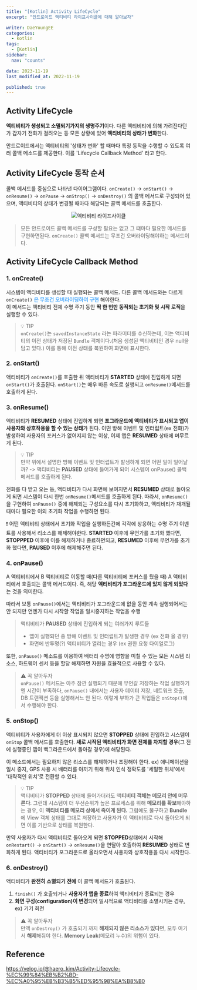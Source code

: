```yaml
---
title: "[Kotlin] Activity LifeCycle"
excerpt: "안드로이드 액티비티 라이프사이클에 대해 알아보자"

writer: DaeYoungEE
categories:
  - kotlin
tags:
  - [Kotlin]
sidebar:
  nav: "counts"

data: 2023-11-19
last_modified_at: 2022-11-19

published: true
---
```


## Activity LifeCycle

**액티비티가 생성되고 소멸되기가지의 생명주기**이다. 다른 액티비티에 의해 가려진다던가 갑자기 전화가 걸려오는 등 모든 상황에 있어 **액티비티의 상태가 변화**한다.

안드로이드에서는 액티비티의 '상태가 변화' 할 때마다 특정 동작을 수행할 수 있도록 여러 콜백 메소드를 제공한다. 이를 'Lifecycle Callback Method' 라고 한다.

## Activity LifeCycle 동작 순서

콜백 메서드를 중심으로 나타낸 다이어그램이다.
`onCreate()` -> `onStart()` -> `onResume()` -> `onPause` -> `onStrop()` -> `onDestroy()` 의 콜백 메서드로 구성되어 있으며, 액티비티의 상태가 변경될 때마다 해당되는 콜백 메서드를 호출한다.

<div align="center">
  <img alt="액티비티 라이프사이클" src="https://github.com/DaeYoungee/DaeYoungee.github.io/assets/121485300/46e353b8-2660-4550-92e0-f94a66f67050">   
</div>

> 모든 안드로이드 콜백 메서드를 구성할 필요는 없고 그 떄마다 필요한 메서드를 구현하면된다. `onCreate()` 콜백 메서드는 무조건 오버라이딩해야하는 메서드이다.

## Activity LifeCycle Callback Method

### 1. onCreate()

시스템이 액티비티를 생성할 때 실행되는 콜백 메서드.
다른 콜백 메서드와는 다르게 `onCreate()` <span style="color:rgb(77,171,254)"> **은 무조건 오버라이딩하여 구현** </span> 해야한다.  
이 메서드는 액티비티 전체 수명 주기 동안 **딱 한 번만 동작되는 초기화 및 시작 로직**을 실행할 수 있다.

> 💡 TIP  
> `onCreate()`는 `savedInstanceState` 라는 파라미터를 수신하는데, 이는 액티비티의 이전 상태가 저장된 `Bundle` 객체이다.(처음 생성된 액티비티인 경우 null을 담고 있다.) 이를 통해 이전 상태를 복원하여 화면에 표시한다.

### 2. onStart()

액티비티가 `onCreate()`를 호출한 뒤 액티비티가 **STARTED** 상태에 진입하게 되면 `onStart()`가 호출된다. `onStart()`는 매우 바른 속도로 실행되고 `onResume()`메서드를 호출하게 된다.

### 3. onResume()

액티비티가 **RESUMED** 상태에 진입하게 되면 **포그라운드에 액티비티가 표시되고 앱이 사용자와 상호작용을 할 수 있는 상태**가 된다. 이떤 방해 이벤트 및 인터럽트(ex 전화)가 발생하여 사용자의 포커스가 없어지지 않는 이상, 이제 앱은 **RESUMED** 상태에 머무르게 된다.

> 💡 TIP  
> 만약 위에서 설명한 방해 이벤트 및 인터럽트가 발생하게 되면 어떤 일이 일어날까? -> 액티비티는 **PAUSED** 상태에 들어가게 되어 시스템이 onPause() 콜백 메서드를 호출하게 된다.

전화를 다 받고 오는 등, 액티비티가 다시 화면에 보여지면서 **RESUMED** 상태로 돌아오게 되면 시스템이 다시 한번 `onResume()`메서드를 호출하게 된다. 따라서, `onResume()`을 구현하여 `onPause()` 중에 해제되는 구성요소를 다시 초기화하고, 액티비티가 재개될 때마다 필요한 이외 초기화 작업을 수행하면 된다.

❗️ 어떤 액티비티 상태에서 초기화 작업을 실행하든간에 각각에 상응하는 수명 주기 이벤트를 사용해서 리소스를 해제해야한다. **STARTED** 이후에 무언가를 초기화 했다면, **STOPPPED** 이후에 이를 해제하거나 종료하면되고, **RESUMED** 이후에 무언가를 초기화 했다면, **PAUSED** 이후에 해제해주면 된다.

### 4. onPause()

A 액티비티에서 B 액티비티로 이동할 때(다른 액티비티에 포커스를 뒀을 때) A 액티비티에서 호출되는 콜백 메서드이다. 즉, 해당 **액티비티가 포그라운드에 있지 않게 되었다**는 것을 의미한다.

따라서 보통 `onPause()`에서는 액티비티가 포그라운드에 없을 동안 계속 실행되어서는 안 되지만 언젠가 다시 시작할 작업을 일시중지하는 작업을 수행

> 액티비티가 **PAUSED** 상태에 진입하게 되는 여러가지 루트들
>
> - 앱이 실행되던 중 방해 이벤트 및 인터럽트가 발생한 경우 (ex 전화 올 경우)
> - 화면에 반투명(?) 액티비티가 열리는 경우 (ex 권한 요청 다이얼로그)

또한, `onPause()` 메소드를 이용하여 배터리 수명에 영향을 미칠 수 있는 모든 시스템 리소스, 하드웨어 센서 등을 할당 해제하면 자원을 효율적으로 사용할 수 있다.

> ⚠️ 꼭 알아두자  
> `onPause()` 메서드는 아주 잠깐 실행되기 때문에 무언갈 저장하는 작업 실행하기엔 시간이 부족하다, `onPause()` 내에서는 사용자 데이터 저장, 네트워크 호출, DB 트랜잭션 등을 실행해서느 안 된다. 이렇게 부하가 큰 작업들은 `onStop()`에서 수행해야 한다.

### 5. onStop()

액티비티가 사용자에게 더 이상 표시되지 않으면 **STOPPED** 상태에 진입하고 시스템이 `onStop` 콜백 메서드를 호출한다. **새로 시작된 액티비티가 화면 전체를 차지할 경우**(그 전에 실행중인 앱이 백그라운드에서 돌아갈 경우)에 해당된다.

이 메소드에서는 필요하지 않은 리소스를 해제하거나 조정해야 한다. ex) 애니메이션을 일시 중지, GPS 사용 시 배터리를 아끼기 위해 위치 인식 정확도를 '세밀한 위치'에서 '대략적인 위치'로 전환할 수 있다.

> 💡 TIP  
> 액티비티가 **STOPPED** 상태에 들어가더라도 액**티비티 객체는 메모리 안에 머무른다**. 그런데 시스템이 더 우선순위가 높은 프로세스를 위해 **메모리를 확보**해야하는 경우, 이 **액티비티를 메모리 상에서 죽이게 된다.** 그럼에도 불구하고 **Bundle**에 View 객체 상태를 그대로 저장하고 사용자가 이 액티비티로 다시 돌아오게 되면 이를 기반으로 상태를 복원한다.

만약 사용자가 다시 액티비티로 돌아오게 되면 **STOPPED**상태에서 시작해 `onRestart()` -> `onStart()` -> `onResume()`을 연달아 호출하여 **RESUMED** 상태로 변화하게 된다. 액티비티가 포그라운드로 올라오면서 사용자와 상호작용을 다시 시작한다.

### 6. onDestroy()

액티비티가 **완전히 소멸되기 전에** 이 콜백 메서드가 호출된다.

1. `finish()` 가 호출되거나 **사용자가 앱을 종료**하여 액티비티가 종료되는 경우
2. **화면 구성(configuration)이 변경**되어 일시적으로 액티비티를 소멸시키는 경우, ex) 기기 회전

> ⚠️ 꼭 알아두자  
> 만액 `onDestroy()` 가 호출되기 까지 **해제되지 않은 리소스가 있다**면, 모두 여기서 **해제**해줘야 한다. **Memory Leak**(메모리 누수)의 위험이 있다.

## Reference

https://velog.io/@haero_kim/Activity-Lifecycle-%EC%99%84%EB%B2%BD-%EC%A0%95%EB%B3%B5%ED%95%98%EA%B8%B0
